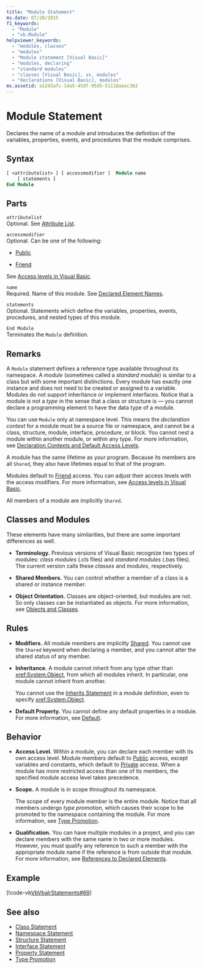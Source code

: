 ```yaml
---
title: "Module Statement"
ms.date: 07/20/2015
f1_keywords:
  - "Module"
  - "vb.Module"
helpviewer_keywords:
  - "modules, classes"
  - "modules"
  - "Module statement [Visual Basic]"
  - "modules, declaring"
  - "standard modules"
  - "classes [Visual Basic], vs. modules"
  - "declarations [Visual Basic], modules"
ms.assetid: a1243afc-14a5-45df-95d5-51118aeac362
---
```

# Module Statement

Declares the name of a module and introduces the definition of the variables, properties, events, and procedures that the module comprises.

## Syntax

```vb
[ <attributelist> ] [ accessmodifier ]  Module name
    [ statements ]
End Module
```

## Parts

`attributelist`  
Optional. See [Attribute List](attribute-list.md).

`accessmodifier`  
Optional. Can be one of the following:

- [Public](../modifiers/public.md)

- [Friend](../modifiers/friend.md)

See [Access levels in Visual Basic](../../programming-guide/language-features/declared-elements/access-levels.md).

`name`  
Required. Name of this module. See [Declared Element Names](../../programming-guide/language-features/declared-elements/declared-element-names.md).

`statements`  
Optional. Statements which define the variables, properties, events, procedures, and nested types of this module.

`End Module`  
Terminates the `Module` definition.

## Remarks

A `Module` statement defines a reference type available throughout its namespace. A *module* (sometimes called a *standard module*) is similar to a class but with some important distinctions. Every module has exactly one instance and does not need to be created or assigned to a variable. Modules do not support inheritance or implement interfaces. Notice that a module is not a *type* in the sense that a class or structure is — you cannot declare a programming element to have the data type of a module.

You can use `Module` only at namespace level. This means the *declaration context* for a module must be a source file or namespace, and cannot be a class, structure, module, interface, procedure, or block. You cannot nest a module within another module, or within any type. For more information, see [Declaration Contexts and Default Access Levels](declaration-contexts-and-default-access-levels.md).

A module has the same lifetime as your program. Because its members are all `Shared`, they also have lifetimes equal to that of the program.

Modules default to [Friend](../modifiers/friend.md) access. You can adjust their access levels with the access modifiers. For more information, see [Access levels in Visual Basic](../../programming-guide/language-features/declared-elements/access-levels.md).

All members of a module are implicitly `Shared`.

## Classes and Modules

These elements have many similarities, but there are some important differences as well.

- **Terminology.** Previous versions of Visual Basic recognize two types of modules: *class modules* (.cls files) and *standard modules* (.bas files). The current version calls these *classes* and *modules*, respectively.

- **Shared Members.** You can control whether a member of a class is a shared or instance member.

- **Object Orientation.** Classes are object-oriented, but modules are not. So only classes can be instantiated as objects. For more information, see [Objects and Classes](../../programming-guide/language-features/objects-and-classes/index.md).

## Rules

- **Modifiers.** All module members are implicitly [Shared](../modifiers/shared.md). You cannot use the `Shared` keyword when declaring a member, and you cannot alter the shared status of any member.

- **Inheritance.** A module cannot inherit from any type other than <xref:System.Object>, from which all modules inherit. In particular, one module cannot inherit from another.

  You cannot use the [Inherits Statement](inherits-statement.md) in a module definition, even to specify <xref:System.Object>.

- **Default Property.** You cannot define any default properties in a module. For more information, see [Default](../modifiers/default.md).

## Behavior

- **Access Level.** Within a module, you can declare each member with its own access level. Module members default to [Public](../modifiers/public.md) access, except variables and constants, which default to [Private](../modifiers/private.md) access. When a module has more restricted access than one of its members, the specified module access level takes precedence.

- **Scope.** A module is in scope throughout its namespace.

  The scope of every module member is the entire module. Notice that all members undergo *type promotion*, which causes their scope to be promoted to the namespace containing the module. For more information, see [Type Promotion](../../programming-guide/language-features/declared-elements/type-promotion.md).

- **Qualification.** You can have multiple modules in a project, and you can declare members with the same name in two or more modules. However, you must qualify any reference to such a member with the appropriate module name if the reference is from outside that module. For more information, see [References to Declared Elements](../../programming-guide/language-features/declared-elements/references-to-declared-elements.md).

## Example

[!code-vb[VbVbalrStatements#69](~/samples/snippets/visualbasic/VS_Snippets_VBCSharp/VbVbalrStatements/VB/Class1.vb#69)]

## See also

- [Class Statement](class-statement.md)
- [Namespace Statement](namespace-statement.md)
- [Structure Statement](structure-statement.md)
- [Interface Statement](interface-statement.md)
- [Property Statement](property-statement.md)
- [Type Promotion](../../programming-guide/language-features/declared-elements/type-promotion.md)
